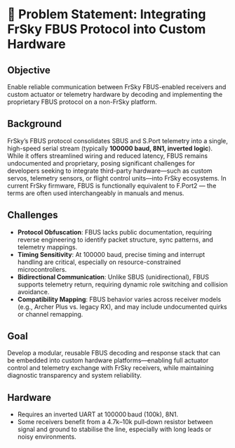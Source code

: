 # 🧩 Problem Statement: Integrating FrSky FBUS Protocol into Custom Hardware

## Objective  
Enable reliable communication between FrSky FBUS-enabled receivers and custom actuator or telemetry hardware by decoding and implementing the proprietary FBUS protocol on a non-FrSky platform.

## Background  
FrSky’s FBUS protocol consolidates SBUS and S.Port telemetry into a single, high-speed serial stream (typically **100000 baud, 8N1, inverted logic**). While it offers streamlined wiring and reduced latency, FBUS remains undocumented and proprietary, posing significant challenges for developers seeking to integrate third-party hardware—such as custom servos, telemetry sensors, or flight control units—into FrSky ecosystems.
In current FrSky firmware, FBUS is functionally equivalent to F.Port2 — the terms are often used interchangeably in manuals and menus.

## Challenges  
- **Protocol Obfuscation**: FBUS lacks public documentation, requiring reverse engineering to identify packet structure, sync patterns, and telemetry mappings.  
- **Timing Sensitivity**: At 100000 baud, precise timing and interrupt handling are critical, especially on resource-constrained microcontrollers.  
- **Bidirectional Communication**: Unlike SBUS (unidirectional), FBUS supports telemetry return, requiring dynamic role switching and collision avoidance.  
- **Compatibility Mapping**: FBUS behavior varies across receiver models (e.g., Archer Plus vs. legacy RX), and may include undocumented quirks or channel remapping.

## Goal  
Develop a modular, reusable FBUS decoding and response stack that can be embedded into custom hardware platforms—enabling full actuator control and telemetry exchange with FrSky receivers, while maintaining diagnostic transparency and system reliability.

## Hardware
- Requires an inverted UART at 100000 baud (100k), 8N1.
- Some receivers benefit from a 4.7k–10k pull‑down resistor between signal and ground to stabilise the line, especially with long leads or noisy environments.
